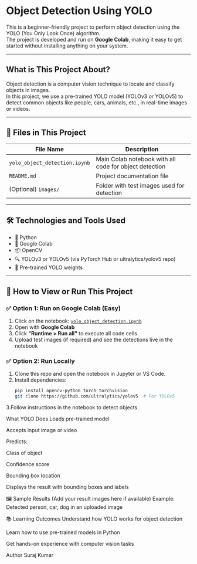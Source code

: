# Object Detection Using YOLO

This is a beginner-friendly project to perform object detection using the YOLO (You Only Look Once) algorithm.  
The project is developed and run on **Google Colab**, making it easy to get started without installing anything on your system.

---

##  What is This Project About?

Object detection is a computer vision technique to locate and classify objects in images.  
In this project, we use a pre-trained YOLO model (YOLOv3 or YOLOv5) to detect common objects like people, cars, animals, etc., in real-time images or videos.

---

## 📁 Files in This Project

| File Name | Description |
|-----------|-------------|
| `yolo_object_detection.ipynb` | Main Colab notebook with all code for object detection |
| `README.md` | Project documentation file |
| (Optional) `images/` | Folder with test images used for detection |

---

## 🛠️ Technologies and Tools Used

- 🐍 Python
- 📓 Google Colab
- 📦 OpenCV
- 🔍 YOLOv3 or YOLOv5 (via PyTorch Hub or ultralytics/yolov5 repo)
- 🧠 Pre-trained YOLO weights

---

## 🚀 How to View or Run This Project

### ✅ Option 1: Run on Google Colab (Easy)
1. Click on the notebook: [`yolo_object_detection.ipynb`](./yolo_object_detection.ipynb)
2. Open with **Google Colab**
3. Click **"Runtime > Run all"** to execute all code cells
4. Upload test images (if required) and see the detections live in the notebook

### ✅ Option 2: Run Locally
1. Clone this repo and open the notebook in Jupyter or VS Code.
2. Install dependencies:
   ```bash
   pip install opencv-python torch torchvision
   git clone https://github.com/ultralytics/yolov5  # For YOLOv5


3.Follow instructions in the notebook to detect objects.

What YOLO Does
Loads pre-trained model

Accepts input image or video

Predicts:

Class of object

Confidence score

Bounding box location

Displays the result with bounding boxes and labels

🖼️ Sample Results
(Add your result images here if available)
Example: Detected person, car, dog in an uploaded image

📚 Learning Outcomes
Understand how YOLO works for object detection

Learn how to use pre-trained models in Python

Get hands-on experience with computer vision tasks

Author
Suraj Kumar
